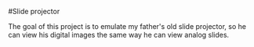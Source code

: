#Slide projector

The goal of this project is to emulate my father's old slide projector, so he can view his digital images the same
way he can view analog slides.
